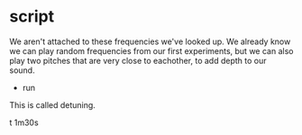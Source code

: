 # script

We aren't attached to these frequencies we've looked up. We already know we can play random frequencies from our first experiments, but we can also play two pitches that are very close to eachother, to add depth to our sound.

- run

This is called detuning.


t 1m30s